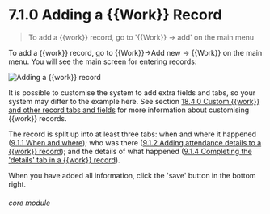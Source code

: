 # 7.1.0    Adding a {{Work}} Record

> To add a {{work}} record, go to '{{Work}} -> add' on the main menu 

To add a {{work}} record, go to {{Work}}->Add new -> {{Work}} on the main menu. You will see the main screen for entering records:

![Adding a {{work}} record](54a.png)

It is possible to customise the system to add extra fields and tabs, so your system may differ to the example here. See section [18.4.0  Custom {{work}} and other record tabs and fields](/help/index/p/18.4.0) for more information about customising {{work}} records.

The record is split up into at least three tabs: when and where it happened ([9.1.1  When and where](/help/index/p/9.1.1)); who was there ([9.1.2  Adding attendance details to a {{work}} record](/help/index/p/9.1.2)); and the details of what happened ([9.1.4  Completing the 'details' tab in a {{work}} record](/help/index/p/9.1.4)).

When you have added all information, click the 'save' button in the bottom right. 


###### core module

